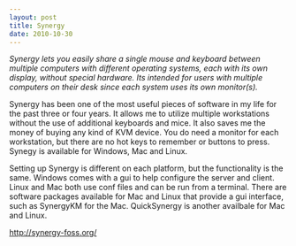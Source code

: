 ```yaml
---
layout: post
title: Synergy
date: 2010-10-30
---
```


*Synergy lets you easily share a single mouse and keyboard between multiple computers with different operating systems, each with its own display, without special hardware. Its intended for users with multiple computers on their desk since each system uses its own monitor(s).*  

Synergy has been one of the most useful pieces of software in my life for the past three or four years.  It allows me to utilize multiple workstations without the use of additional keyboards and mice.  It also saves me the money of buying any kind of KVM device.  You do need a monitor for each workstation, but there are no hot keys to remember or buttons to press.  Synegy is available for Windows, Mac and Linux.  

Setting up Synergy is different on each platform, but the functionality is the same.  Windows comes with a gui to help configure the server and client.  Linux and Mac both use conf files and can be run from a terminal.  There are software packages available for Mac and Linux that provide a gui interface, such as SynergyKM for the Mac.  QuickSynergy is another availbale for Mac and Linux.  

<a href="http://synergy-foss.org" target="_blank">http://synergy-foss.org/</a>
